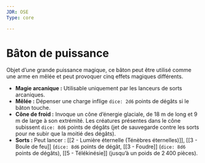 ```yaml
---
JDR: OSE
Type: core

---
```

# Bâton de puissance

Objet d’une grande puissance magique, ce bâton peut être utilisé comme une arme en mêlée et peut provoquer cinq effets magiques différents.

- **Magie arcanique :** Utilisable uniquement par les lanceurs de sorts arcaniques.
- **Mêlée :** Dépenser une charge inflige `dice: 2d6` points de dégâts si le bâton touche.
- **Cône de froid :** Invoque un cône d’énergie glaciale, de 18 m de long et 9 m de large à son extrémité. Les créatures présentes dans le cône subissent `dice: 8d6` points de dégâts (jet de sauvegarde contre les sorts pour ne subir que la moitié des dégâts).
- **Sorts :** Peut lancer : [[2 - Lumière éternelle (Ténèbres éternelles)]], [[3 - Boule de feu]] (`dice: 8d6` points de dégât, [[3 - Foudre]] (`dice: 8d6` points de dégâts), [[5 - Télékinésie]] (jusqu’à un poids de 2 400 pièces).